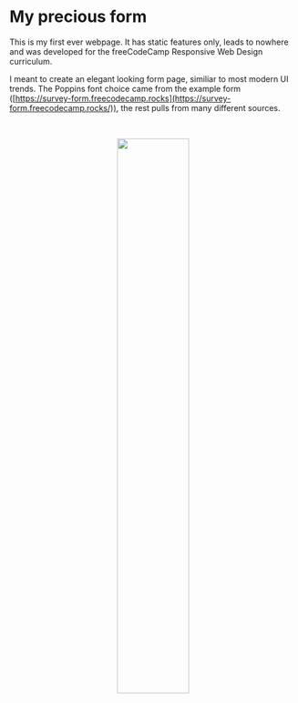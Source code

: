 # My precious form

This is my first ever webpage. It has static features only, leads to nowhere and was developed for the freeCodeCamp Responsive Web Design curriculum.

I meant to create an elegant looking form page, similiar to most modern UI trends. The Poppins font choice came from the example form ([https://survey-form.freecodecamp.rocks](https://survey-form.freecodecamp.rocks/)), the rest pulls from many different sources.

<br/>
<p align="center">
  <img src="https://github.com/gustavoconforti/wazuh-honeypot/assets/56703129/d30da931-de3a-44dd-93d5-cfa2c63f6331" style="width:50%;">
</p>

